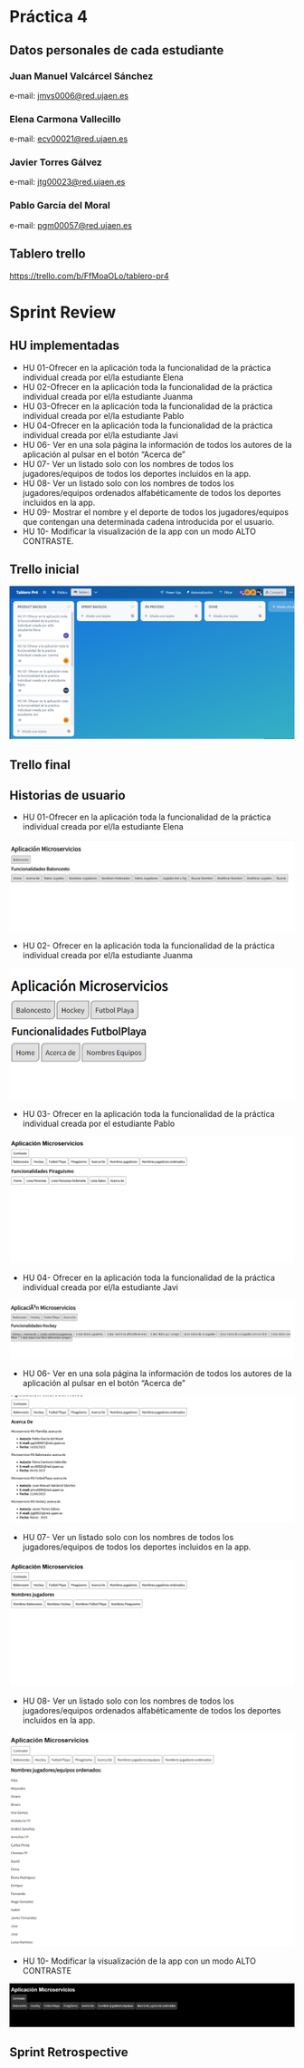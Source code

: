 # Práctica 4

## Datos personales de cada estudiante
### Juan Manuel Valcárcel Sánchez
e-mail: jmvs0006@red.ujaen.es

### Elena Carmona Vallecillo
e-mail: ecv00021@red.ujaen.es

### Javier Torres Gálvez
e-mail: jtg00023@red.ujaen.es

### Pablo García del Moral
e-mail: pgm00057@red.ujaen.es

## Tablero trello
https://trello.com/b/FfMoaOLo/tablero-pr4

# Sprint Review

## HU implementadas
- HU 01-Ofrecer en la aplicación toda la funcionalidad de la práctica individual creada por el/la estudiante Elena
- HU 02-Ofrecer en la aplicación toda la funcionalidad de la práctica individual creada por el/la estudiante Juanma
- HU 03-Ofrecer en la aplicación toda la funcionalidad de la práctica individual creada por el/la estudiante Pablo
- HU 04-Ofrecer en la aplicación toda la funcionalidad de la práctica individual creada por el/la estudiante Javi
- HU 06- Ver en una sola página la información de todos los autores de la aplicación al pulsar en el botón “Acerca de”
- HU 07- Ver un listado solo con los nombres de todos los jugadores/equipos de todos los deportes incluidos en la app.
- HU 08- Ver un listado solo con los nombres de todos los jugadores/equipos ordenados alfabéticamente de todos los deportes incluidos en la app.
- HU 09- Mostrar el nombre y el deporte de todos los jugadores/equipos que contengan una determinada cadena introducida por el usuario.
- HU 10- Modificar la visualización de la app con un modo ALTO CONTRASTE.

## Trello inicial
<img src='imagenes\trello_inicial.png'>

## Trello final

## Historias de usuario 
- HU 01-Ofrecer en la aplicación toda la funcionalidad de la práctica individual creada por el/la estudiante Elena
<img src='imagenes\hu01.png'>

- HU 02- Ofrecer en la aplicación toda la funcionalidad de la práctica individual creada por el/la estudiante Juanma
<img src='imagenes\hu02.png'>

- HU 03- Ofrecer en la aplicación toda la funcionalidad de la práctica individual creada por el estudiante Pablo
<img src='imagenes\hu03.png'>

- HU 04- Ofrecer en la aplicación toda la funcionalidad de la práctica individual creada por el/la estudiante Javi
<img src='imagenes\hu04.png'>

- HU 06- Ver en una sola página la información de todos los autores de la aplicación al pulsar en el botón “Acerca de”
<img src='imagenes\hu06.png'>

- HU 07- Ver un listado solo con los nombres de todos los jugadores/equipos de todos los deportes incluidos en la app.
<img src='imagenes\hu07.png'>


- HU 08- Ver un listado solo con los nombres de todos los jugadores/equipos ordenados alfabéticamente de todos los deportes incluidos en la app.
<img src='imagenes\hu08.png'>

- HU 10- Modificar la visualización de la app con un modo ALTO CONTRASTE
<img src='imagenes\hu10.png'>


## Sprint Retrospective
